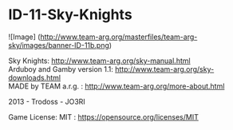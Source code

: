 # ID-11-Sky-Knights
![Image]
(http://www.team-arg.org/masterfiles/team-arg-sky/images/banner-ID-11b.png)

Sky Knights: http://www.team-arg.org/sky-manual.html  
Arduboy and Gamby version 1.1:  http://www.team-arg.org/sky-downloads.html  
MADE by TEAM a.r.g. : http://www.team-arg.org/more-about.html
 
2013 - Trodoss - JO3RI

Game License: MIT : https://opensource.org/licenses/MIT
